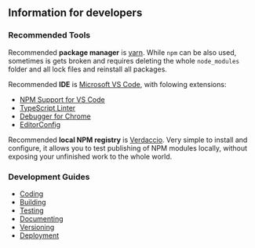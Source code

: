 ## Information for developers

### Recommended Tools

Recommended **package manager** is [yarn](https://yarnpkg.com). While `npm` can be also used, sometimes
is gets broken and requires deleting the whole `node_modules` folder and all lock files and reinstall
all packages.

Recommended **IDE** is [Microsoft VS Code](https://code.visualstudio.com/), with folowing extensions:

* [NPM Support for VS Code](https://marketplace.visualstudio.com/items?itemName=eg2.vscode-npm-script)
* [TypeScript Linter](https://marketplace.visualstudio.com/items?itemName=ms-vscode.vscode-typescript-tslint-plugin)
* [Debugger for Chrome](https://marketplace.visualstudio.com/items?itemName=msjsdiag.debugger-for-chrome)
* [EditorConfig](https://marketplace.visualstudio.com/items?itemName=EditorConfig.EditorConfig)

Recommended **local NPM registry** is [Verdaccio](https://verdaccio.org/). Very simple to install
and configure, it allows you to test publishing of NPM modules locally, without exposing your unfinished
work to the whole world.

### Development Guides

* [Coding](coding.md)
* [Building](building.md)
* [Testing](testing.md)
* [Documenting](documenting.md)
* [Versioning](versioning.md)
* [Deployment](deployment.md)
